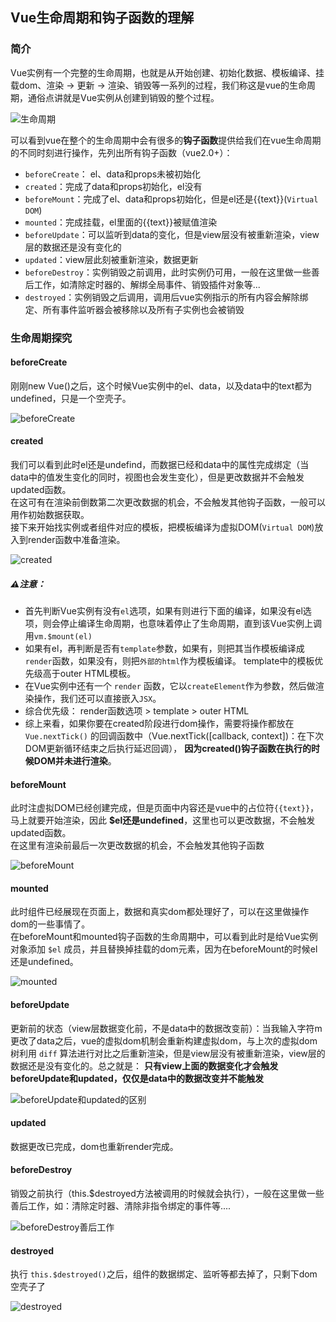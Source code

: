 ## Vue生命周期和钩子函数的理解

### 简介
Vue实例有一个完整的生命周期，也就是从开始创建、初始化数据、模板编译、挂载dom、渲染 -> 更新 -> 渲染、销毁等一系列的过程，我们称这是vue的生命周期，通俗点讲就是Vue实例从创建到销毁的整个过程。

![生命周期](./image/lifecycle.png)

可以看到vue在整个的生命周期中会有很多的**钩子函数**提供给我们在vue生命周期的不同时刻进行操作，先列出所有钩子函数（vue2.0+）：
* `beforeCreate`： el、data和props未被初始化
* `created`：完成了data和props初始化，el没有
* `beforeMount`：完成了el、data和props初始化，但是el还是{{text}}(`Virtual DOM`)
* `mounted`：完成挂载，el里面的{{text}}被赋值渲染
* `beforeUpdate`：可以监听到data的变化，但是view层没有被重新渲染，view层的数据还是没有变化的
* `updated`：view层此刻被重新渲染，数据更新
* `beforeDestroy`：实例销毁之前调用，此时实例仍可用，一般在这里做一些善后工作，如清除定时器的、解绑全局事件、销毁插件对象等...
* `destroyed`：实例销毁之后调用，调用后vue实例指示的所有内容会解除绑定、所有事件监听器会被移除以及所有子实例也会被销毁
### 生命周期探究

#### beforeCreate
刚刚new Vue()之后，这个时候Vue实例中的el、data，以及data中的text都为undefined，只是一个空壳子。

![beforeCreate](./image/beforeCreate.jpeg)

#### created
我们可以看到此时el还是undefind，而数据已经和data中的属性完成绑定（当data中的值发生变化的同时，视图也会发生变化），但是更改数据并不会触发updated函数。<br>
在这可有在渲染前倒数第二次更改数据的机会，不会触发其他钩子函数，一般可以用作初始数据获取。<br>
接下来开始找实例或者组件对应的模板，把模板编译为虚拟DOM(`Virtual DOM`)放入到render函数中准备渲染。

![created](./image/created.jpeg)

##### ⚠️注意：
  * 首先判断Vue实例有没有`el`选项，如果有则进行下面的编译，如果没有el选项，则会停止编译生命周期，也意味着停止了生命周期，直到该Vue实例上调用`vm.$mount(el)`
  * 如果有el，再判断是否有`template`参数，如果有，则把其当作模板编译成`render`函数，如果没有，则把`外部的html`作为模板编译。 template中的模板优先级高于outer HTML模板。
  * 在Vue实例中还有一个 `render` 函数，它以`createElement`作为参数，然后做渲染操作，我们还可以直接嵌入`JSX`。
  * 综合优先级： render函数选项  >  template  >  outer HTML
  * 综上来看，如果你要在created阶段进行dom操作，需要将操作都放在 `Vue.nextTick()` 的回调函数中（Vue.nextTick([callback, context])：在下次DOM更新循环结束之后执行延迟回调）， **因为created()钩子函数在执行的时候DOM并未进行渲染**。

#### beforeMount
此时注虚拟DOM已经创建完成，但是页面中内容还是vue中的占位符`{{text}}`，马上就要开始渲染，因此 **$el还是undefined**，这里也可以更改数据，不会触发updated函数。<br>
在这里有渲染前最后一次更改数据的机会，不会触发其他钩子函数

![beforeMount](./image/beforeMount.jpeg)

#### mounted
此时组件已经展现在页面上，数据和真实dom都处理好了，可以在这里做操作dom的一些事情了。<br>
在beforeMount和mounted钩子函数的生命周期中，可以看到此时是给Vue实例对象添加 `$el` 成员，并且替换掉挂载的dom元素，因为在beforeMount的时候el还是undefined。

![mounted](./image/mounted.jpeg)

#### beforeUpdate
更新前的状态（view层数据变化前，不是data中的数据改变前）：当我输入字符m更改了data之后，vue的虚拟dom机制会重新构建虚拟dom，与上次的虚拟dom树利用 `diff` 算法进行对比之后重新渲染，但是view层没有被重新渲染，view层的数据还是没有变化的。总之就是： **只有view上面的数据变化才会触发beforeUpdate和updated，仅仅是data中的数据改变并不能触发**

![beforeUpdate和updated的区别](./image/beforeUpdate和updated区别.jpeg)

#### updated

数据更改已完成，dom也重新render完成。

#### beforeDestroy

销毁之前执行（this.$destroyed方法被调用的时候就会执行），一般在这里做一些善后工作，如：清除定时器、清除非指令绑定的事件等....

![beforeDestroy善后工作](./image/beforeDestroy善后工作.gif)

#### destroyed

执行 `this.$destroyed()`之后，组件的数据绑定、监听等都去掉了，只剩下dom空壳子了

![destroyed](./image/destroyed.gif)

